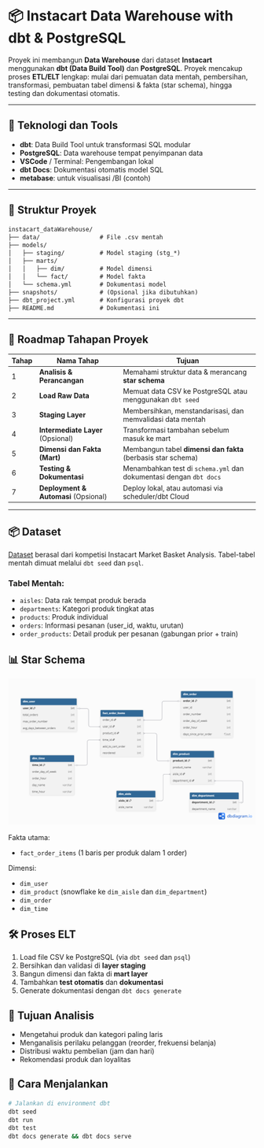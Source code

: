 # 📦 Instacart Data Warehouse with dbt & PostgreSQL

Proyek ini membangun **Data Warehouse** dari dataset **Instacart** menggunakan **dbt (Data Build Tool)** dan **PostgreSQL**. Proyek mencakup proses **ETL/ELT** lengkap: mulai dari pemuatan data mentah, pembersihan, transformasi, pembuatan tabel dimensi & fakta (star schema), hingga testing dan dokumentasi otomatis.

---

## 🧰 Teknologi dan Tools

- **dbt**: Data Build Tool untuk transformasi SQL modular
- **PostgreSQL**: Data warehouse tempat penyimpanan data
- **VSCode** / Terminal: Pengembangan lokal
- **dbt Docs**: Dokumentasi otomatis model SQL
- **metabase**: untuk visualisasi /BI (contoh)

---
## 📂 Struktur Proyek

```
instacart_dataWarehouse/
├── data/                 # File .csv mentah
├── models/
│   ├── staging/          # Model staging (stg_*)
│   ├── marts/
│   │   ├── dim/          # Model dimensi
│   │   └── fact/         # Model fakta
│   └── schema.yml        # Dokumentasi model
├── snapshots/            # (Opsional jika dibutuhkan)
├── dbt_project.yml       # Konfigurasi proyek dbt
├── README.md             # Dokumentasi ini
```

---
## 🧭 Roadmap Tahapan Proyek

| Tahap | Nama Tahap                      | Tujuan                                                                 |
|-------|----------------------------------|------------------------------------------------------------------------|
| 1     | **Analisis & Perancangan**      | Memahami struktur data & merancang **star schema**                    |
| 2     | **Load Raw Data**               | Memuat data CSV ke PostgreSQL atau menggunakan `dbt seed`             |
| 3     | **Staging Layer**               | Membersihkan, menstandarisasi, dan memvalidasi data mentah            |
| 4     | **Intermediate Layer** (Opsional) | Transformasi tambahan sebelum masuk ke mart                         |
| 5     | **Dimensi dan Fakta (Mart)**    | Membangun tabel **dimensi dan fakta** (berbasis star schema)          |
| 6     | **Testing & Dokumentasi**       | Menambahkan test di `schema.yml` dan dokumentasi dengan `dbt docs`    |
| 7     | **Deployment & Automasi** (Opsional) | Deploy lokal, atau automasi via scheduler/dbt Cloud               |

---

## 📦 Dataset

[Dataset](https://www.kaggle.com/datasets/psparks/instacart-market-basket-analysis) berasal dari kompetisi Instacart Market Basket Analysis. Tabel-tabel mentah dimuat melalui `dbt seed` dan `psql`.

### Tabel Mentah:
- `aisles`: Data rak tempat produk berada
- `departments`: Kategori produk tingkat atas
- `products`: Produk individual
- `orders`: Informasi pesanan (user_id, waktu, urutan)
- `order_products`: Detail produk per pesanan (gabungan prior + train)


## 📊 Star Schema

![Star Schema](image/image1.png)

Fakta utama:
- `fact_order_items` (1 baris per produk dalam 1 order)

Dimensi:
- `dim_user`
- `dim_product` (snowflake ke `dim_aisle` dan `dim_department`)
- `dim_order`
- `dim_time`

## 🛠️ Proses ELT

1. Load file CSV ke PostgreSQL (via `dbt seed` dan `psql`)
2. Bersihkan dan validasi di **layer staging**
3. Bangun dimensi dan fakta di **mart layer**
4. Tambahkan **test otomatis** dan **dokumentasi**
5. Generate dokumentasi dengan `dbt docs generate`

## 📌 Tujuan Analisis

- Mengetahui produk dan kategori paling laris
- Menganalisis perilaku pelanggan (reorder, frekuensi belanja)
- Distribusi waktu pembelian (jam dan hari)
- Rekomendasi produk dan loyalitas

## 🚀 Cara Menjalankan

```bash
# Jalankan di environment dbt
dbt seed
dbt run
dbt test
dbt docs generate && dbt docs serve




